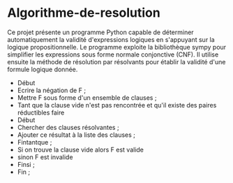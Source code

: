 # Algorithme-de-resolution

Ce projet présente un programme Python capable de déterminer automatiquement la validité d'expressions logiques en s'appuyant sur la logique propositionnelle.
Le programme exploite la bibliothèque sympy pour simplifier les expressions sous forme normale conjonctive (CNF). Il utilise ensuite la méthode de résolution par résolvants pour établir la validité d'une formule logique donnée.


* Début 
* Ecrire la négation de F ;
* Mettre F sous forme d'un ensemble de clauses ;
* Tant que la clause vide n'est pas rencontrée et qu'il 
  existe des paires réductibles faire
* Début
* Chercher des clauses résolvantes ;
* Ajouter ce résultat à la liste des clauses ;
* Fintantque ;
* Si on trouve la clause vide alors F est valide
* sinon F est invalide
* Finsi ;
* Fin ;
